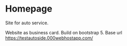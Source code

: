 # Homepage
Site for auto service.

Website as business card. Build on bootstrap 5.
Base url https://testautoside.000webhostapp.com/
